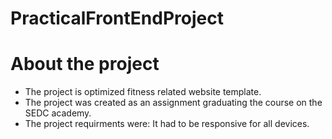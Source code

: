 # PracticalFrontEndProject

# About the project
* The project is optimized fitness related website template.
* The project was created as an assignment graduating the course on the SEDC academy.
* The project requirments were: It had to be responsive for all devices.
